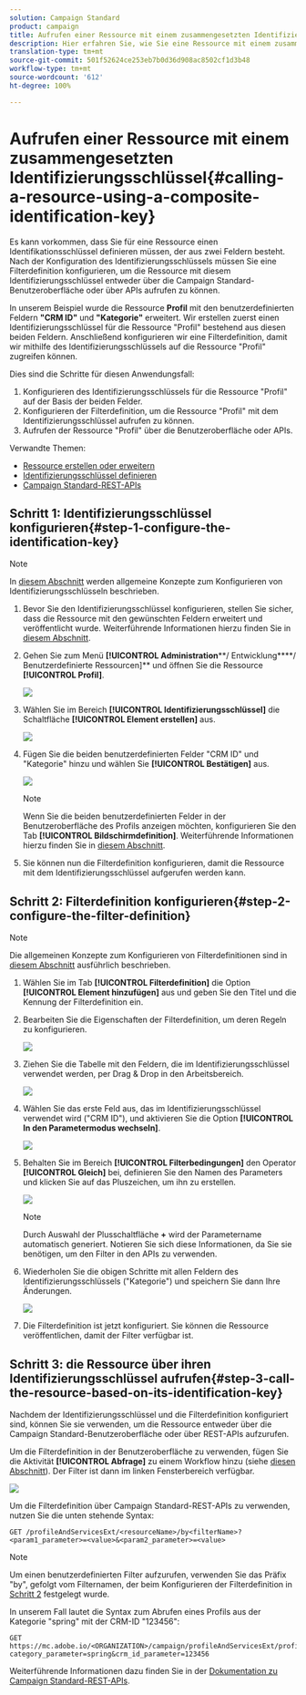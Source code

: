```yaml
---
solution: Campaign Standard
product: campaign
title: Aufrufen einer Ressource mit einem zusammengesetzten Identifizierungsschlüssel
description: Hier erfahren Sie, wie Sie eine Ressource mit einem zusammengesetzten Identifizierungsschlüssel aufrufen.
translation-type: tm+mt
source-git-commit: 501f52624ce253eb7b0d36d908ac8502cf1d3b48
workflow-type: tm+mt
source-wordcount: '612'
ht-degree: 100%

---
```



# Aufrufen einer Ressource mit einem zusammengesetzten Identifizierungsschlüssel{#calling-a-resource-using-a-composite-identification-key}

Es kann vorkommen, dass Sie für eine Ressource einen Identifikationsschlüssel definieren müssen, der aus zwei Feldern besteht. Nach der Konfiguration des Identifizierungsschlüssels müssen Sie eine Filterdefinition konfigurieren, um die Ressource mit diesem Identifizierungsschlüssel entweder über die Campaign Standard-Benutzeroberfläche oder über APIs aufrufen zu können.

In unserem Beispiel wurde die Ressource **Profil** mit den benutzerdefinierten Feldern **&quot;CRM ID&quot;** und **&quot;Kategorie&quot;** erweitert. Wir erstellen zuerst einen Identifizierungsschlüssel für die Ressource &quot;Profil&quot; bestehend aus diesen beiden Feldern. Anschließend konfigurieren wir eine Filterdefinition, damit wir mithilfe des Identifizierungsschlüssels auf die Ressource &quot;Profil&quot; zugreifen können.

Dies sind die Schritte für diesen Anwendungsfall:

1. Konfigurieren des Identifizierungsschlüssels für die Ressource &quot;Profil&quot; auf der Basis der beiden Felder.
1. Konfigurieren der Filterdefinition, um die Ressource &quot;Profil&quot; mit dem Identifizierungsschlüssel aufrufen zu können.
1. Aufrufen der Ressource &quot;Profil&quot; über die Benutzeroberfläche oder APIs.

Verwandte Themen:

* [Ressource erstellen oder erweitern](../../developing/using/creating-or-extending-the-resource.md)
* [Identifizierungsschlüssel definieren ](../../developing/using/configuring-the-resource-s-data-structure.md#defining-identification-keys)
* [Campaign Standard-REST-APIs](../../api/using/get-started-apis.md)

## Schritt 1: Identifizierungsschlüssel konfigurieren{#step-1-configure-the-identification-key}

>[!NOTE]
> In [diesem Abschnitt](../../developing/using/configuring-the-resource-s-data-structure.md#defining-identification-keys) werden allgemeine Konzepte zum Konfigurieren von Identifizierungsschlüsseln beschrieben.

1. Bevor Sie den Identifizierungsschlüssel konfigurieren, stellen Sie sicher, dass die Ressource mit den gewünschten Feldern erweitert und veröffentlicht wurde. Weiterführende Informationen hierzu finden Sie in [diesem Abschnitt](../../developing/using/creating-or-extending-the-resource.md).

1. Gehen Sie zum Menü **[!UICONTROL Administration****/ Entwicklung****/ Benutzerdefinierte Ressourcen]** und öffnen Sie die Ressource **[!UICONTROL Profil]**.

   ![](assets/uc_idkey1.png)

1. Wählen Sie im Bereich **[!UICONTROL Identifizierungsschlüssel]** die Schaltfläche **[!UICONTROL Element erstellen]** aus.

   ![](assets/uc_idkey2.png)

1. Fügen Sie die beiden benutzerdefinierten Felder &quot;CRM ID&quot; und &quot;Kategorie&quot; hinzu und wählen Sie **[!UICONTROL Bestätigen]** aus.

   ![](assets/uc_idkey3.png)

   >[!NOTE]
   > Wenn Sie die beiden benutzerdefinierten Felder in der Benutzeroberfläche des Profils anzeigen möchten, konfigurieren Sie den Tab **[!UICONTROL Bildschirmdefinition]**. Weiterführende Informationen hierzu finden Sie in [diesem Abschnitt](../../developing/using/configuring-the-screen-definition.md).

1. Sie können nun die Filterdefinition konfigurieren, damit die Ressource mit dem Identifizierungsschlüssel aufgerufen werden kann.

## Schritt 2: Filterdefinition konfigurieren{#step-2-configure-the-filter-definition}

>[!NOTE]
> Die allgemeinen Konzepte zum Konfigurieren von Filterdefinitionen sind in [diesem Abschnitt](../../developing/using/configuring-filter-definition.md) ausführlich beschrieben.

1. Wählen Sie im Tab **[!UICONTROL Filterdefinition]** die Option **[!UICONTROL Element hinzufügen]** aus und geben Sie den Titel und die Kennung der Filterdefinition ein.

1. Bearbeiten Sie die Eigenschaften der Filterdefinition, um deren Regeln zu konfigurieren.

   ![](assets/uc_idkey4.png)

1. Ziehen Sie die Tabelle mit den Feldern, die im Identifizierungsschlüssel verwendet werden, per Drag &amp; Drop in den Arbeitsbereich.

   ![](assets/uc_idkey5.png)

1. Wählen Sie das erste Feld aus, das im Identifizierungsschlüssel verwendet wird (&quot;CRM ID&quot;), und aktivieren Sie die Option **[!UICONTROL In den Parametermodus wechseln]**.

   ![](assets/uc_idkey6.png)

1. Behalten Sie im Bereich **[!UICONTROL Filterbedingungen]** den Operator **[!UICONTROL Gleich]** bei, definieren Sie den Namen des Parameters und klicken Sie auf das Pluszeichen, um ihn zu erstellen.

   ![](assets/uc_idkey7.png)

   >[!NOTE]
   > Durch Auswahl der Plusschaltfläche **+** wird der Parametername automatisch generiert. Notieren Sie sich diese Informationen, da Sie sie benötigen, um den Filter in den APIs zu verwenden.

1. Wiederholen Sie die obigen Schritte mit allen Feldern des Identifizierungsschlüssels (&quot;Kategorie&quot;) und speichern Sie dann Ihre Änderungen.

   ![](assets/uc_idkey8.png)

1. Die Filterdefinition ist jetzt konfiguriert. Sie können die Ressource veröffentlichen, damit der Filter verfügbar ist.

## Schritt 3: die Ressource über ihren Identifizierungsschlüssel aufrufen{#step-3-call-the-resource-based-on-its-identification-key}

Nachdem der Identifizierungsschlüssel und die Filterdefinition konfiguriert sind, können Sie sie verwenden, um die Ressource entweder über die Campaign Standard-Benutzeroberfläche oder über REST-APIs aufzurufen.

Um die Filterdefinition in der Benutzeroberfläche zu verwenden, fügen Sie die Aktivität **[!UICONTROL Abfrage]** zu einem Workflow hinzu (siehe [diesen Abschnitt](../../automating/using/query.md)). Der Filter ist dann im linken Fensterbereich verfügbar.

![](assets/uc_idkey9.png)

Um die Filterdefinition über Campaign Standard-REST-APIs zu verwenden, nutzen Sie die unten stehende Syntax:

```
GET /profileAndServicesExt/<resourceName>/by<filterName>?<param1_parameter>=<value>&<param2_parameter>=<value>
```

>[!NOTE]
>Um einen benutzerdefinierten Filter aufzurufen, verwenden Sie das Präfix &quot;by&quot;, gefolgt vom Filternamen, der beim Konfigurieren der Filterdefinition in [Schritt 2](../../developing/using/uc-calling-resource-id-key.md#step-2-configure-the-filter-definition) festgelegt wurde.

In unserem Fall lautet die Syntax zum Abrufen eines Profils aus der Kategorie &quot;spring&quot; mit der CRM-ID &quot;123456&quot;:

```
GET https://mc.adobe.io/<ORGANIZATION>/campaign/profileAndServicesExt/profile/byidentification_key?category_parameter=spring&crm_id_parameter=123456
```

Weiterführende Informationen dazu finden Sie in der [Dokumentation zu Campaign Standard-REST-APIs](../../api/using/filtering.md).
